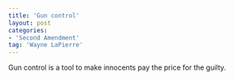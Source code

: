 ```yaml
---
title: 'Gun control'
layout: post
categories:
- 'Second Amendment'
tag: 'Wayne LaPierre'
---
```


Gun control is a tool to make innocents pay the price for the guilty.